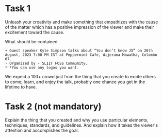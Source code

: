 # Task 1
Unleash your creativity and make something that empathizes with the cause of the matter which has a positive impression of the viewer and make their excitement toward the cause.

What should be contained
```
+ Guest speaker Kyle Simpson talks about “You don’t know JS” on 26th August, 2023 7:00 PM IST at Peppermint Cafe, Wijerama Mawatha, Colombo 07.
- Organized by - SLIIT FOSS Community.
* *You can use any logos you want.
```
We expect a 100+ crowd just from the thing that you create to excite others to come, learn, and enjoy the talk, probably one chance you get in the lifetime to have.

# Task 2 (not mandatory)
Explain the thing that you created and why you use particular elements, techniques, standards, and guidelines. And explain how it takes the viewer's attention and accomplishes the goal. 
